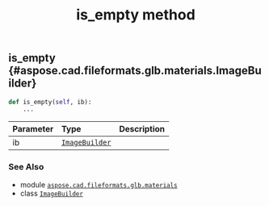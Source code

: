 ﻿---
title: is_empty method
second_title: Aspose.CAD for Python via .NET API References
description: 
type: docs
weight: 50
url: /python-net/aspose.cad.fileformats.glb.materials/imagebuilder/is_empty/
is_root: false
---

## is_empty {#aspose.cad.fileformats.glb.materials.ImageBuilder}





```python
def is_empty(self, ib):
    ...
```


| Parameter | Type | Description |
| :- | :- | :- |
| ib | [`ImageBuilder`](/cad/python-net/aspose.cad.fileformats.glb.materials/imagebuilder) |  |



### See Also
* module [`aspose.cad.fileformats.glb.materials`](../../)
* class [`ImageBuilder`](/cad/python-net/aspose.cad.fileformats.glb.materials/imagebuilder)
